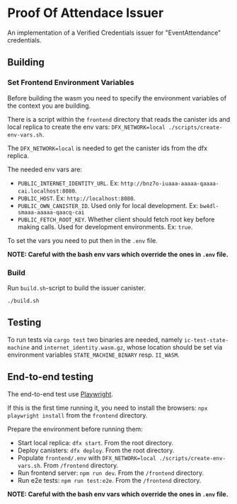 # Proof Of Attendace Issuer

An implementation of a Verified Credentials issuer for "EventAttendance" credentials.

## Building

### Set Frontend Environment Variables

Before building the wasm you need to specify the environment variables of the context you are building.

There is a script within the `frontend` directory that reads the canister ids and local replica to create the env vars: `DFX_NETWORK=local ./scripts/create-env-vars.sh`.

The `DFX_NETWORK=local` is needed to get the canister ids from the dfx replica.

The needed env vars are:

* `PUBLIC_INTERNET_IDENTITY_URL`. Ex: `http://bnz7o-iuaaa-aaaaa-qaaaa-cai.localhost:8080`.
* `PUBLIC_HOST`. Ex: `http://localhost:8080`.
* `PUBLIC_OWN_CANISTER_ID`. Used only for local development. Ex: `bw4dl-smaaa-aaaaa-qaacq-cai`
* `PUBLIC_FETCH_ROOT_KEY`. Whether client should fetch root key before making calls. Used for development environments. Ex: `true`.

To set the vars you need to put then in the `.env` file.

**NOTE: Careful with the bash env vars which override the ones in `.env` file.**

### Build

Run `build.sh`-script to build the issuer canister.

```shell
./build.sh
```

## Testing

To run tests via `cargo test` two binaries are needed, namely `ic-test-state-machine` and `internet_identity.wasm.gz`, 
whose location should be set via environment variables `STATE_MACHINE_BINARY` resp. `II_WASM`.

## End-to-end testing

The end-to-end test use [Playwright](https://playwright.dev/).

If this is the first time running it, you need to install the browsers: `npx playwright install` from the `frontend` directory.

Prepare the environment before running them:

* Start local replica: `dfx start`. From the root directory.
* Deploy canisters: `dfx deploy`. From the root directory.
* Populate `frontend/.env` with `DFX_NETWORK=local ./scripts/create-env-vars.sh`. From `/frontend` directory.
* Run frontend server: `npm run dev`. From the `/frontend` directory.
* Run e2e tests: `npm run test:e2e`. From the `/frontend` directory.

**NOTE: Careful with the bash env vars which override the ones in `.env` file.**

